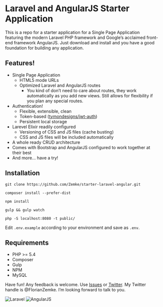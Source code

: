# Laravel and AngularJS Starter Application

This is a repo for a starter application for a Single Page Application featuring the modern Laravel PHP framework and Google’s acclaimed front-end framework AngularJS. Just download and install and you have a good foundation for building any application.

## Features!

- Single Page Application
  - HTML5 mode URLs
  - Optimized Laravel and AngularJS routes
    - You kind of don’t need to care about routes, they work automatically as you add new views. Still allows for flexibility if you plan any special routes.
- Authentication!
  - Flexible, extensible, clean
  - Token-based ([tymondesigns/jwt-auth](https://github.com/tymondesigns/jwt-auth))
  - Persistent local storage
- Larevel Elixir readily configured
  - Versioning of CSS and JS files (cache busting)
  - CSS and JS files will be included automatically
- A whole ready CRUD architecture
- Comes with Bootstrap and AngularJS configured to work together at their best
- And more... have a try!

## Installation
```
git clone https://github.com/Zemke/starter-laravel-angular.git
```
```
composer install --prefer-dist
```
```
npm install
```
```
gulp && gulp watch
```
```
php -S localhost:8080 -t public/
```
Edit `.env.example` according to your environment and save as `.env`.

## Requirements

- PHP >= 5.4
- Composer
- Gulp
- NPM
- MySQL

Have fun! Any feedback is welcome. Use [Issues](https://github.com/Zemke/starter-laravel-angular/issues) or [Twitter](https://twitter.com/FlorianZemke). My Twitter handle is @FlorianZemke. I’m looking forward to talk to you.

![Laravel](https://cloud.githubusercontent.com/assets/3391981/6683259/2e914726-cc84-11e4-856c-bb26bda733a0.png)
![AngularJS](https://cloud.githubusercontent.com/assets/3391981/6683229/9e0ea694-cc83-11e4-9b2e-59524dafd069.jpg)
